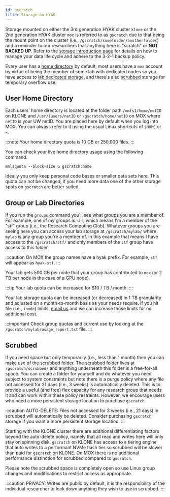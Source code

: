 ```yaml
---
id: gscratch
title: Storage on HYAK
---
```


Storage mounted on either the 3rd generation HYAK cluster `klone` or the 2nd generation HYAK cluster `mox` is referred to as `gscratch` due to that being the mount point on the cluster (i.e., `/gscratch/somefolder/anotherfolder`) and a reminder to our researchers that anything here is "scratch" or **NOT BACKED UP**. Refer to the [storage introduction page](data) for details on how to manage your data life cycle and adhere to the 3-2-1 backup policy.

Every user has a [home directory](#user-home-directory) by default, most users have a `mox` account by virtue of being the member of some lab with dedicated nodes so you have access to [lab dedicated storage](#group-or-lab-directories), and there's also [scrubbed](#scrubbed) storage for temporary overflow use.

## User Home Directory

Each users' home directory is located at the folder path `/mmfs1/home/netID` on KLONE and `/usr/lusers/netID` or `/gscratch/home/netID` on MOX where `netID` is your UW netID. You are placed here by default when you log into MOX. You can always refer to it using the usual Linux shortcuts of `$HOME` or `~`.

:::note
Your home directory quota is 10 GB or 250,000 files.
:::

You can check your live home directory usage using the following command.

```
mmlsquota --block-size G gscratch:home
````

Ideally you only keep personal code bases or smaller data sets here. This quota can not be changed, if you need more data one of the other storage spots on `gscratch` are better suited.

## Group or Lab Directories

If you run the `groups` command you'll see what groups you are a member of. For example, one of my groups is `stf`, which means I'm a member of the "stf" group (i.e., the Research Computing Club). Whatever groups you are seeing here you can access your lab storage at `/gscratch/mylab/` where `mylab` is any group you're a member of. In this example that means I have access to the `/gscratch/stf/` and only members of the `stf` group have access to this folder.

:::caution
On MOX the group names have a hyak prefix. For example, `stf` will appear as `hyak-stf`.
:::

Your lab gets 500 GB per node that your group has contributed to `mox` (or 2 TB per node in the case of a GPU node).

:::tip
Your lab quota can be increased for $10 / TB / month.
:::

Your lab storage quota can be increased (or decreased) in 1 TB granularity and adjusted on a month-to-month basis as your needs require. If you hit file (i.e., `inode`) limits, <a href="help@uw.edu?subject=hyak storage inode adjustment">email us</a> and we can increase those limits for no additional cost.

:::important
Check group quotas and current use by looking at the `/gscratch/mylab/usage_report.txt` file.
:::

## Scrubbed

If you need space but only temporarily (i.e., less than 1 month) then you can make use of the scrubbed folder. The scrubbed folder lives at `/gscratch/scrubbed/` and anything underneath this folder is a free-for-all space. You can create a folder for yourself and do whatever you need subject to system constraints but note there is a purge policy where any file not accessed for 21 days (i.e., 3 weeks) is automatically deleted. This is to provide a useful (and free) flex capacity for any research group that needs it and can work within these policy restraints. However, we encourage users who need a more persistent storage location to purchase `gscratch`.

:::caution
AUTO-DELETE: Files not accessed for 3 weeks (i.e., 21 days) in scrubbed will automatically be deleted. Consider purchasing `gscratch` storage if you want a more persistent storage location.
:::

Starting with the KLONE cluster there are additional differentiating factors beyond the auto-delete policy, namely that all read and writes here will only stay on spinning disk. `gscratch` on KLONE has access to a tiering engine that auto writes to a performant NVMe flash tier so scrubbed will be slower than paid for `gscratch` on KLONE. On MOX there is no additional performance distinction for scrubbed compared to `gscratch`.

Please note the scrubbed space is completely open so use Linux group changes and modifications to restrict access as appropriate.

:::caution
PRIVACY: Writes are public by default, it is the responsibility of the individual researcher to lock down anything they wish to use in scrubbed.
:::
